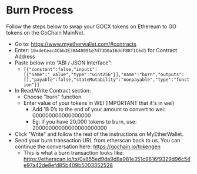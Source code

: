 # Burn Process

Follow the steps below to swap your GOCX tokens on Ethereum to GO tokens on the GoChain MainNet.

* Go to: https://www.myetherwallet.com/#contracts
* Enter: `10xdeCeac4Cbb3E30A40091e7d73D0a16ddF88f1C6d1` for Contract Address
* Paste below into “ABI / JSON Interface”:
  * `[{"constant":false,"inputs":[{"name":"_value","type":"uint256"}],"name":"burn","outputs":[],"payable":false,"stateMutability":"nonpayable","type":"function"}]`
* In Read/Write Contract section:
  * Choose "burn" function
  * Enter value of your tokens in WEI (IMPORTANT that it's in wei)
    * Add 18 0’s to the end of your amount to convert to wei: 000000000000000000
    * Eg: if you have 20,000 tokens to burn, use: 20000000000000000000000
* Click "Write" and follow the rest of the instructions on MyEtherWallet.
* Send your burn transaction URL from etherscan back to us. You can continue the conversation here: https://gochain.io/tokengen
  * This is what a burn transaction looks like: https://etherscan.io/tx/0x855ed9da9d8a981e351c9616f9329d96c54e97a42de8efd85b409b5003352528
